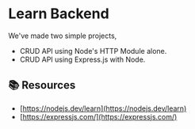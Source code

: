 # Learn Backend

We've made two simple projects,

- CRUD API using Node's HTTP Module alone.
- CRUD API using Express.js with Node.

## 📚 Resources

- [https://nodejs.dev/learn](https://nodejs.dev/learn)
- [https://expressjs.com/](https://expressjs.com/)